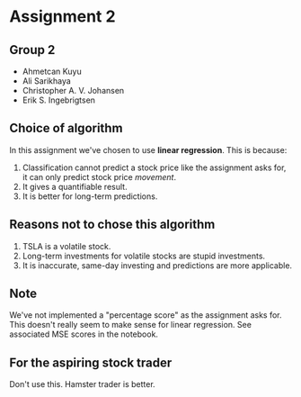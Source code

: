 # Assignment 2
## Group 2
- Ahmetcan Kuyu
- Ali Sarikhaya
- Christopher A. V. Johansen
- Erik S. Ingebrigtsen

## Choice of algorithm
In this assignment we've chosen to use **linear regression**.
This is because:
1. Classification cannot predict a stock price like the assignment asks for, it can only predict stock price *movement*.
2. It gives a quantifiable result.
3. It is better for long-term predictions.

## Reasons not to chose this algorithm
1. TSLA is a volatile stock.
2. Long-term investments for volatile stocks are stupid investments.
3. It is inaccurate, same-day investing and predictions are more applicable.

## Note
We've not implemented a "percentage score" as the assignment asks for.
This doesn't really seem to make sense for linear regression. See associated MSE scores in the notebook.

## For the aspiring stock trader
Don't use this. Hamster trader is better.
